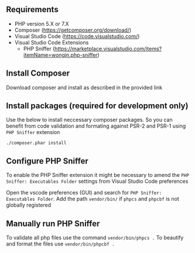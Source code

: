 ## Requirements

* PHP version 5.X or 7.X
* Composer (https://getcomposer.org/download/)
* Visual Studio Code (https://code.visualstudio.com/)
* Visual Studio Code Extensions
    * PHP Sniffer (https://marketplace.visualstudio.com/items?itemName=wongjn.php-sniffer)


## Install Composer

Download composer and install as described in the provided link

## Install packages (required for development only)

Use the below to install neccessary composer packages.
So you can benefit from code validation and formating against PSR-2 and PSR-1 using `PHP Sniffer` extension

```
./composer.phar install
```

## Configure PHP Sniffer

To enable the PHP Sniffer extension it might be necessary to amend the `PHP Sniffer: Executables Folder` settings from Visual Studio Code preferences

Open the vscode preferences (GUI) and search for `PHP Sniffer: Executables Folder`.
Add the path `vendor/bin/` if `phpcs` and `phpcbf` is not globally registered


## Manually run PHP Sniffer

To validate all php files use the command `vendor/bin/phpcs .`
To beautify and format the files use `vendor/bin/phpcbf .`